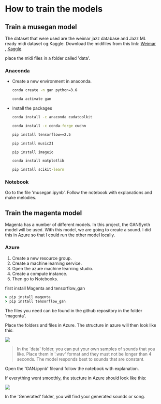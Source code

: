 # How to train the models
## Train a musegan model

The dataset that were used are the weimar jazz database and Jazz ML ready midi dataset og Kaggle. Download the midifiles from this link: [Weimar](https://jazzomat.hfm-weimar.de/download/downloads/RELEASE2.0_mid_unquant.zip) , [Kaggle](https://www.kaggle.com/datasets/saikayala/jazz-ml-ready-midi/download?datasetVersionNumber=2)

place the midi files in a folder called 'data'.

### Anaconda

- Create a new environment in anaconda.

    ``` cmd
    conda create -n gan python=3.6
    ```

    ``` cmd
    conda activate gan 
    ```

- Install the packages

    ``` cmd
    conda install -c anaconda cudatoolkit
    ```

    ``` cmd
    conda install -c conda-forge cudnn
    ```

    ``` cmd
    pip install tensorflow==2.5
    ```

    ``` cmd
    pip install music21
    ```

    ``` cmd
    pip install imageio
    ```

    ``` cmd
    conda install matplotlib
    ```

    ``` cmd
    pip install scikit-learn 
    ```


### Notebook

Go to the file 'musegan.ipynb'. Follow the notebook with explanations and make melodies.

## Train the magenta model

Magenta has a number of different models. In this project, the GANSynth model will be used. With this model, we are going to create a sound. I did this in Azure so that I could run the other model locally.

### Azure 

1. Create a new resource group.
2. Create a machine learning service.
3. Open the azure machine learning studio.
4. Create a compute instance.
5. Then go to Notebooks.

first install Magenta and tensorflow_gan
```cmd
> pip install magenta
> pip install tensorflow_gan
```
The files you need can be found in the github repository in the folder 'magenta'.

Place the folders and files in Azure.
The structure in azure will then look like this:

![](https://i.imgur.com/v24mkmX.png)


> In the 'data' folder, you can put your own samples of sounds that you like. Place them in '.wav' format and they must not be longer than 4 seconds. The model responds best to sounds that are constant.

Open the 'GAN.ipynb' fileand follow the notebook with explanation.

If everything went smoothly, the stucture in Azure should look like this:

![](https://i.imgur.com/B6mljaR.png)

In the 'Generated' folder, you will find your generated sounds or song.
